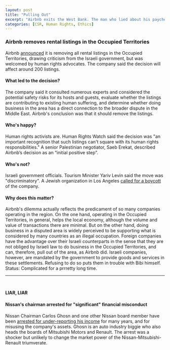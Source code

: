 ```yaml
---
layout: post
title: "Pulling Out"
excerpt: "Airbnb exits the West Bank. The man who lied about his paychecks."
categories: [CSR, Human Rights, Ethics]
---
```


### Airbnb removes rental listings in the Occupied Territories

Airbnb <a href="https://press.airbnb.com/listings-in-disputed-regions/" target="_blank">announced</a> it is removing all rental listings in the Occupied Territories, drawing criticism from the Israeli government, but was welcomed by human rights advocates. The company said the decision will affect around 200 listings.

#### What led to the decision?

The company said it consulted numerous experts and considered the potential safety risks for its hosts and guests, evaluate whether the listings are contributing to existing human suffering, and determine whether doing business in the area has a direct connection to the broader dispute in the Middle East. Airbnb's conclusion was that it should remove the listings.

#### Who's happy?

Human rights activists are. Human Rights Watch said the decision was "an important recognition that such listings can't square with its human rights responsibilities." A senior Palestinian negotiator, Saeb Erekat, described Airbnb’s decision as an “initial positive step”.

#### Who's not?

Israeli government officials. Tourism Minister Yariv Levin said the move was "discriminatory". A Jewish organization in Los Angeles <a href="https://www.stuff.co.nz/business/world/108749214/airbnb-pulls-out-of-israels-west-bank-prompting-calls-for-a-boycott" target="_blank">called for a boycott</a> of the company.

#### Why does this matter?

Airbnb's dilemma actually reflects the predicament of so many companies operating in the region. On the one hand, operating in the Occupied Territories, in general, helps the local economy, although the volume and value of transactions there are minimal. But on the other hand, doing business in a disputed area is widely perceived to be supporting what is considered by many countries as an illegal occupation. Foreign companies have the advantage over their Israeli counterparts in the sense that they are not obliged by Israeli law to do business in the Occupied Territories, and can, therefore, pull out of the area, as Airbnb did. Israeli companies, however, are mandated by the government to provide goods and services in these settlements. Refusing to do so puts them in trouble with Bibi himself. Status: Complicated for a prrretty long time.

* * *
<br />

**LIAR, LIAR**

#### **Nissan's chairman arrested for "significant" financial misconduct**

Nissan Chairman Carlos Ghosn and one other Nissan board member have been <a href="https://newsroom.nissan-global.com/releases/release-860852d7040eed420ffbaebb223b6973-181119-01-e" target="_blank">arrested for under-reporting his income</a> for many years, and for misusing the company's assets. Ghosn is an auto industry biggie who also heads the boards of Mitsubishi Motors and Renault. The arrest was a shocker but unlikely to change the market power of the Nissan-Mitsubishi-Renault triumverate.
